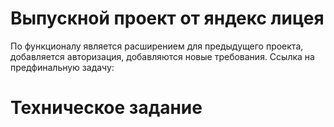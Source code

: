 # Выпускной проект от яндекс лицея
По функционалу является расширением для предыдущего проекта, добавляется авторизация, добавляются новые требования. Ссылка на предфинальную задачу:
# Техническое задание
